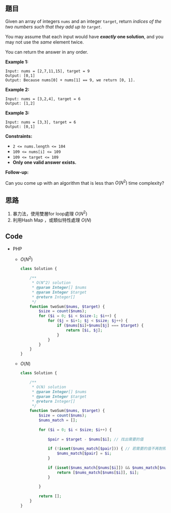## 題目

Given an array of integers `nums` and an integer `target`, return *indices of the two numbers such that they add up to `target`*.

You may assume that each input would have ***exactly* one solution**, and you may not use the *same* element twice.

You can return the answer in any order.

**Example 1:**

```
Input: nums = [2,7,11,15], target = 9
Output: [0,1]
Output: Because nums[0] + nums[1] == 9, we return [0, 1].

```

**Example 2:**

```
Input: nums = [3,2,4], target = 6
Output: [1,2]

```

**Example 3:**

```
Input: nums = [3,3], target = 6
Output: [0,1]

```

**Constraints:**

- `2 <= nums.length <= 104`
- `109 <= nums[i] <= 109`
- `109 <= target <= 109`
- **Only one valid answer exists.**

**Follow-up:**

Can you come up with an algorithm that is less than $O(N^2)$ time complexity?

## 思路

1. 暴力法，使用雙層for loop處理 $O(N^2)$
2. 利用Hash Map ，或類似特性處理 $O(N)$

## Code

- PHP
    - $O(N^2)$

        ```php
        class Solution {

            /**
             * O(N^2) solution
             * @param Integer[] $nums
             * @param Integer $target
             * @return Integer[]
             */
            function twoSum($nums, $target) {
                $size = count($nums);
                for ($i = 0; $i < $size-1; $i++) {
                    for ($j = $i+1; $j < $size; $j++) {
                        if ($nums[$i]+$nums[$j] === $target) {
                            return [$i, $j];
                        }
                    }
                }
            }
        }
        ```

    - $O(N)$

        ```php
        class Solution {

            /**
             * O(N) solution
             * @param Integer[] $nums
             * @param Integer $target
             * @return Integer[]
             */
            function twoSum($nums, $target) {
                $size = count($nums);
                $nums_match = [];
                
                for ($i = 0; $i < $size; $i++) {
                    
                    $pair = $target - $nums[$i]; // 找出需要的值
                    
                    if (!isset($nums_match[$pair])) { // 若需要的值不再對照表中則新增
                        $nums_match[$pair] = $i;
                    }
                    
                    if (isset($nums_match[$nums[$i]]) && $nums_match[$nums[$i]] != $i) { // 對照表中存在此值，且此值的index 必須和當前 index不同，避免當兩個值相同時判斷錯誤
                        return [$nums_match[$nums[$i]], $i];
                    }
                    
                }
                
                return [];
            }
        }
        ```
